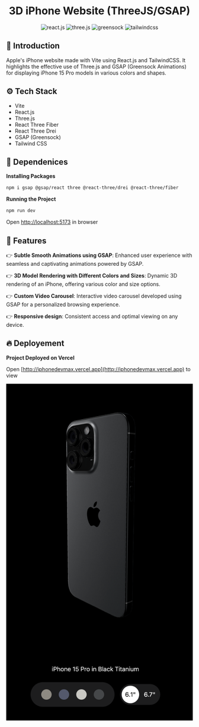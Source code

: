 <div align="center">
  <h1 align="center">3D iPhone Website (ThreeJS/GSAP)</h1>
  <div>
    <img src="https://img.shields.io/badge/-React_JS-black?style=for-the-badge&logoColor=white&logo=react&color=61DAFB" alt="react.js" />
    <img src="https://img.shields.io/badge/-Three_JS-black?style=for-the-badge&logoColor=white&logo=threedotjs&color=000000" alt="three.js" />
    <img src="https://img.shields.io/badge/-GSAP-black?style=for-the-badge&logoColor=white&logo=greensock&color=88CE02" alt="greensock" />
    <img src="https://img.shields.io/badge/-Tailwind_CSS-black?style=for-the-badge&logoColor=white&logo=tailwindcss&color=06B6D4" alt="tailwindcss" />
  </div>
</div>

## <a name="introduction">🤖 Introduction</a>

Apple's iPhone website made with Vite using React.js and TailwindCSS. It highlights the effective use of Three.js and GSAP (Greensock Animations) for displaying iPhone 15 Pro models in various colors and shapes.

## <a name="tech-stack">⚙️ Tech Stack</a>

- Vite
- React.js
- Three.js
- React Three Fiber
- React Three Drei
- GSAP (Greensock)
- Tailwind CSS

## <a name="quick-start">🚀 Dependenices</a>

**Installing Packages**

```bash
npm i gsap @gsap/react three @react-three/drei @react-three/fiber
```

**Running the Project**

```bash
npm run dev
```

Open [http://localhost:5173](http://localhost:5173) in browser

## <a name="features">🔋 Features</a>

👉 **Subtle Smooth Animations using GSAP**: Enhanced user experience with seamless and captivating animations powered by GSAP.

👉 **3D Model Rendering with Different Colors and Sizes**: Dynamic 3D rendering of an iPhone, offering various color and size options.

👉 **Custom Video Carousel**: Interactive video carousel developed using GSAP for a personalized browsing experience.

👉 **Responsive design**: Consistent access and optimal viewing on any device.

## <a name="links">🔥 Deployement</a>

**Project Deployed on Vercel**

Open [http://iphonedevmax.vercel.app](http://iphonedevmax.vercel.app) to view

![plot](./public/assets/images/_readme.png)

<!-- Gsap demo: https://github.com/JavaScript-Mastery-Pro/gsap-crash-course -->